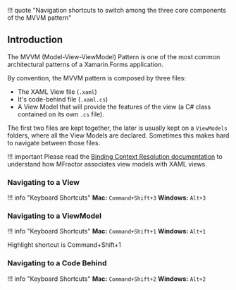 !!! quote "Navigation shortcuts to switch among the three core components of the MVVM pattern"

## Introduction

The MVVM (Model-View-ViewModel) Pattern is one of the most common architectural patterns of a Xamarin.Forms application.

By convention, the MVVM pattern is composed by three files:

* The XAML View file (`.xaml`)
* It's code-behind file (`.xaml.cs`)
* A View Model that will provide the features of the view (a C# class contained on its own `.cs` file).

The first two files are kept together, the later is usually kept on a `ViewModels` folders, where all the View Models are declared. Sometimes this makes hard to navigate between those files.

!!! important
    Please read the [Binding Context Resolution documentation](/xamarin-forms/binding-context-resolution/overview.md) to understand how MFractor associates view models with XAML views.

### Navigating to a View

!!! info "Keyboard Shortcuts"
    **Mac:** `Command+Shift+3`
    **Windows:** `Alt+3`

### Navigating to a ViewModel

!!! info "Keyboard Shortcuts"
    **Mac:** `Command+Shift+1`
    **Windows:** `Alt+1`

Highlight shortcut is Command+Shift+1

### Navigating to a Code Behind


!!! info "Keyboard Shortcuts"
    **Mac:** `Command+Shift+2`
    **Windows:** `Alt+2`

